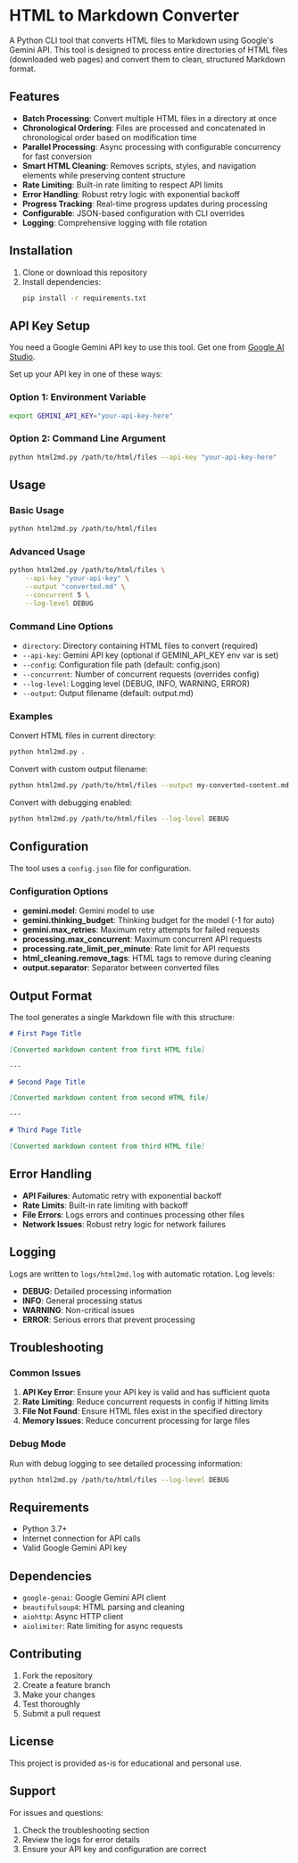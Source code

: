 # HTML to Markdown Converter

A Python CLI tool that converts HTML files to Markdown using Google's Gemini API. This tool is designed to process entire directories of HTML files (downloaded web pages) and convert them to clean, structured Markdown format.

## Features

- **Batch Processing**: Convert multiple HTML files in a directory at once
- **Chronological Ordering**: Files are processed and concatenated in chronological order based on modification time
- **Parallel Processing**: Async processing with configurable concurrency for fast conversion
- **Smart HTML Cleaning**: Removes scripts, styles, and navigation elements while preserving content structure
- **Rate Limiting**: Built-in rate limiting to respect API limits
- **Error Handling**: Robust retry logic with exponential backoff
- **Progress Tracking**: Real-time progress updates during processing
- **Configurable**: JSON-based configuration with CLI overrides
- **Logging**: Comprehensive logging with file rotation

## Installation

1. Clone or download this repository
2. Install dependencies:
   ```bash
   pip install -r requirements.txt
   ```

## API Key Setup

You need a Google Gemini API key to use this tool. Get one from [Google AI Studio](https://aistudio.google.com/).

Set up your API key in one of these ways:

### Option 1: Environment Variable
```bash
export GEMINI_API_KEY="your-api-key-here"
```

### Option 2: Command Line Argument
```bash
python html2md.py /path/to/html/files --api-key "your-api-key-here"
```

## Usage

### Basic Usage
```bash
python html2md.py /path/to/html/files
```

### Advanced Usage
```bash
python html2md.py /path/to/html/files \
    --api-key "your-api-key" \
    --output "converted.md" \
    --concurrent 5 \
    --log-level DEBUG
```

### Command Line Options

- `directory`: Directory containing HTML files to convert (required)
- `--api-key`: Gemini API key (optional if GEMINI_API_KEY env var is set)
- `--config`: Configuration file path (default: config.json)
- `--concurrent`: Number of concurrent requests (overrides config)
- `--log-level`: Logging level (DEBUG, INFO, WARNING, ERROR)
- `--output`: Output filename (default: output.md)

### Examples

Convert HTML files in current directory:
```bash
python html2md.py .
```

Convert with custom output filename:
```bash
python html2md.py /path/to/html/files --output my-converted-content.md
```

Convert with debugging enabled:
```bash
python html2md.py /path/to/html/files --log-level DEBUG
```

## Configuration

The tool uses a `config.json` file for configuration.

### Configuration Options

- **gemini.model**: Gemini model to use
- **gemini.thinking_budget**: Thinking budget for the model (-1 for auto)
- **gemini.max_retries**: Maximum retry attempts for failed requests
- **processing.max_concurrent**: Maximum concurrent API requests
- **processing.rate_limit_per_minute**: Rate limit for API requests
- **html_cleaning.remove_tags**: HTML tags to remove during cleaning
- **output.separator**: Separator between converted files

## Output Format

The tool generates a single Markdown file with this structure:

```markdown
# First Page Title

[Converted markdown content from first HTML file]

---

# Second Page Title

[Converted markdown content from second HTML file]

---

# Third Page Title

[Converted markdown content from third HTML file]
```

## Error Handling

- **API Failures**: Automatic retry with exponential backoff
- **Rate Limits**: Built-in rate limiting with backoff
- **File Errors**: Logs errors and continues processing other files
- **Network Issues**: Robust retry logic for network failures

## Logging

Logs are written to `logs/html2md.log` with automatic rotation. Log levels:

- **DEBUG**: Detailed processing information
- **INFO**: General processing status
- **WARNING**: Non-critical issues
- **ERROR**: Serious errors that prevent processing

## Troubleshooting

### Common Issues

1. **API Key Error**: Ensure your API key is valid and has sufficient quota
2. **Rate Limiting**: Reduce concurrent requests in config if hitting limits
3. **File Not Found**: Ensure HTML files exist in the specified directory
4. **Memory Issues**: Reduce concurrent processing for large files

### Debug Mode

Run with debug logging to see detailed processing information:
```bash
python html2md.py /path/to/html/files --log-level DEBUG
```

## Requirements

- Python 3.7+
- Internet connection for API calls
- Valid Google Gemini API key

## Dependencies

- `google-genai`: Google Gemini API client
- `beautifulsoup4`: HTML parsing and cleaning
- `aiohttp`: Async HTTP client
- `aiolimiter`: Rate limiting for async requests

## Contributing

1. Fork the repository
2. Create a feature branch
3. Make your changes
4. Test thoroughly
5. Submit a pull request

## License

This project is provided as-is for educational and personal use.

## Support

For issues and questions:
1. Check the troubleshooting section
2. Review the logs for error details
3. Ensure your API key and configuration are correct
